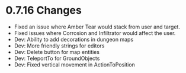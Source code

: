 # 0.7.16 Changes #

* Fixed an issue where Amber Tear would stack from user and target.
* Fixed issues where Corrosion and Infiltrator would affect the user.
* Dev: Ability to add decorations in dungeon maps
* Dev: More friendly strings for editors
* Dev: Delete button for map entities
* Dev: TeleportTo for GroundObjects
* Dev: Fixed vertical movement in ActionToPosition